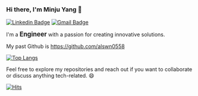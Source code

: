 ### Hi there, I'm Minju Yang 👋
[![Linkedin Badge](https://img.shields.io/badge/-LinkedIn-blue?style=flat-square&logo=Linkedin&logoColor=white&link=https://www.linkedin.com/in/minju-yang-362614225/)](https://www.linkedin.com/in/minju-yang-362614225/)
[![Gmail Badge](https://img.shields.io/badge/Gmail-d14836?style=flat-square&logo=Gmail&logoColor=white&link=mailto:alswn0558@gmail.com)](mailto:alswn0558@gmail.com)
	

I'm a <strong style="font-size: larger;">Engineer</strong> with a passion for creating innovative solutions. 

My past Github is <a href="https://github.com/alswn0558"> https://github.com/alswn0558 </a> 
</br>





[![Top Langs](https://github-readme-stats.vercel.app/api/top-langs/?username=minjuyang56)](https://github.com/anuraghazra/github-readme-stats)

Feel free to explore my repositories and reach out if you want to collaborate or discuss anything tech-related. 😄


[![Hits](https://hits.seeyoufarm.com/api/count/incr/badge.svg?url=https%3A%2F%2Fgithub.com%2Fminjuyang56&count_bg=%2379C83D&title_bg=%23555555&icon=&icon_color=%23E7E7E7&title=hits&edge_flat=false)](https://hits.seeyoufarm.com)

<!--
**minjuyang56/minjuyang56** is a ✨ _special_ ✨ repository because its `README.md` (this file) appears on your GitHub profile.

Here are some ideas to get you started:

- 🔭 I’m currently working on ...
- 🌱 I’m currently learning ...
- 👯 I’m looking to collaborate on ...
- 🤔 I’m looking for help with ...
- 💬 Ask me about ...
- 📫 How to reach me: ...
- 😄 Pronouns: ...
- ⚡ Fun fact: ...
-->
